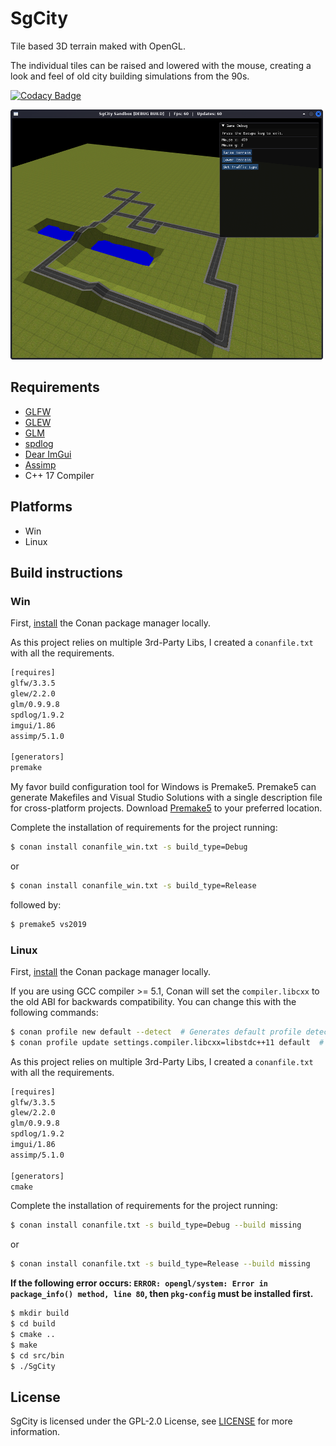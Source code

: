 # SgCity

Tile based 3D terrain maked with OpenGL.

The individual tiles can be raised and lowered with the mouse, creating a
look and feel of old city building simulations from the 90s.


[![Codacy Badge](https://app.codacy.com/project/badge/Grade/51367f1966914a838f48dc864ddfdd79)](https://www.codacy.com/gh/stwe/SgCity/dashboard?utm_source=github.com&amp;utm_medium=referral&amp;utm_content=stwe/SgCity&amp;utm_campaign=Badge_Grade)


<img src="https://github.com/stwe/SgCity/blob/main/resources/devlog/2022-01-01.png" width="500" height="400" />

## Requirements

- [GLFW](https://www.glfw.org/)
- [GLEW](http://glew.sourceforge.net/)
- [GLM](https://github.com/g-truc/glm)
- [spdlog](https://github.com/gabime/spdlog)
- [Dear ImGui](https://github.com/ocornut/imgui)
- [Assimp](https://github.com/assimp/assimp)
- C++ 17 Compiler

## Platforms

- Win
- Linux

## Build instructions

### Win

First, [install](https://docs.conan.io/en/latest/installation.html) the Conan package manager locally.

As this project relies on multiple 3rd-Party Libs, I created a `conanfile.txt` with all the requirements.

```txt
[requires]
glfw/3.3.5
glew/2.2.0
glm/0.9.9.8
spdlog/1.9.2
imgui/1.86
assimp/5.1.0

[generators]
premake
```

My favor build configuration tool for Windows is Premake5. Premake5 can generate Makefiles and Visual Studio Solutions with a single description file for cross-platform projects.
Download [Premake5](https://premake.github.io/download) to your preferred location.

Complete the installation of requirements for the project running:

```bash
$ conan install conanfile_win.txt -s build_type=Debug
```

or

```bash
$ conan install conanfile_win.txt -s build_type=Release
```

followed by:

```bash
$ premake5 vs2019
```


### Linux

First, [install](https://docs.conan.io/en/latest/installation.html) the Conan package manager locally.

If you are using GCC compiler >= 5.1, Conan will set the `compiler.libcxx` to the old ABI for backwards compatibility. You can change this with the following commands:

```bash
$ conan profile new default --detect  # Generates default profile detecting GCC and sets old ABI
$ conan profile update settings.compiler.libcxx=libstdc++11 default  # Sets libcxx to C++11 ABI
```

As this project relies on multiple 3rd-Party Libs, I created a `conanfile.txt` with all the requirements.

```txt
[requires]
glfw/3.3.5
glew/2.2.0
glm/0.9.9.8
spdlog/1.9.2
imgui/1.86
assimp/5.1.0

[generators]
cmake
```

Complete the installation of requirements for the project running:

```bash
$ conan install conanfile.txt -s build_type=Debug --build missing
```

or

```bash
$ conan install conanfile.txt -s build_type=Release --build missing
```

**If the following error occurs: `ERROR: opengl/system: Error in package_info() method, line 80`, then `pkg-config` must be installed first.**

```bash
$ mkdir build
$ cd build
$ cmake ..
$ make
$ cd src/bin
$ ./SgCity
```

## License

SgCity is licensed under the GPL-2.0 License, see [LICENSE](https://github.com/stwe/SgCity/blob/main/LICENSE) for more information.

